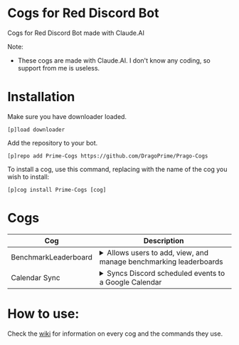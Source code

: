 # Cogs for Red Discord Bot
Cogs for Red Discord Bot made with Claude.AI

Note:
- These cogs are made with Claude.AI. I don't know any coding, so support from me is useless.

# Installation

Make sure you have downloader loaded.

    [p]load downloader

Add the repository to your bot.

    [p]repo add Prime-Cogs https://github.com/DragoPrime/Prago-Cogs

To install a cog, use this command, replacing <cog> with the name of the cog you wish to install:

    [p]cog install Prime-Cogs [cog]

# Cogs
| Cog | Description |
| --- | ----------- |
| BenchmarkLeaderboard | <details><summary>Allows users to add, view, and manage benchmarking leaderboards</summary>Allows users to add, view, and manage benchmarking leaderboards</details>
| Calendar Sync | <details><summary>Syncs Discord scheduled events to a Google Calendar</summary>Syncs Discord scheduled events to a Google Calendar</details>

# How to use:
Check the [wiki]((https://github.com/DragoPrime/Prime-Cogs/wiki)) for information on every cog and the commands they use.
